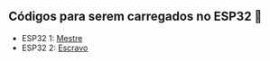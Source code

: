 ## Códigos para serem carregados no ESP32 🤖

- ESP32 1: [Mestre](https://github.com/wesnasimone/EA006_TCC_ESP-NOW/tree/main/Code/Estabilidade/Metodo_2/mestre_estabilidade_sem_flag.ino)
- ESP32 2: [Escravo](https://github.com/wesnasimone/EA006_TCC_ESP-NOW/tree/main/Code/Estabilidade/Metodo_2/mestre_estabilidade_sem_flag.ino)

